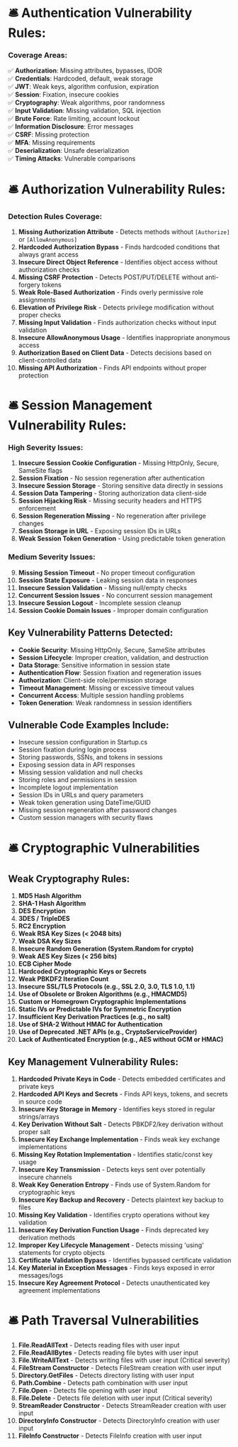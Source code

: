 # 🛎️ Authentication Vulnerability Rules:

### Coverage Areas:

✅ **Authorization**: Missing attributes, bypasses, IDOR  
✅ **Credentials**: Hardcoded, default, weak storage  
✅ **JWT**: Weak keys, algorithm confusion, expiration  
✅ **Session**: Fixation, insecure cookies  
✅ **Cryptography**: Weak algorithms, poor randomness  
✅ **Input Validation**: Missing validation, SQL injection  
✅ **Brute Force**: Rate limiting, account lockout  
✅ **Information Disclosure**: Error messages  
✅ **CSRF**: Missing protection  
✅ **MFA**: Missing requirements  
✅ **Deserialization**: Unsafe deserialization  
✅ **Timing Attacks**: Vulnerable comparisons  



# 🛎️ Authorization Vulnerability Rules:

### Detection Rules Coverage:

1. **Missing Authorization Attribute** - Detects methods without `[Authorize]` or `[AllowAnonymous]`
2. **Hardcoded Authorization Bypass** - Finds hardcoded conditions that always grant access
3. **Insecure Direct Object Reference** - Identifies object access without authorization checks
4. **Missing CSRF Protection** - Detects POST/PUT/DELETE without anti-forgery tokens
5. **Weak Role-Based Authorization** - Finds overly permissive role assignments
6. **Elevation of Privilege Risk** - Detects privilege modification without proper checks
7. **Missing Input Validation** - Finds authorization checks without input validation
8. **Insecure AllowAnonymous Usage** - Identifies inappropriate anonymous access
9. **Authorization Based on Client Data** - Detects decisions based on client-controlled data
10. **Missing API Authorization** - Finds API endpoints without proper protection


# 🛎️ Session Management Vulnerability Rules:

### **High Severity Issues:**
1. **Insecure Session Cookie Configuration** - Missing HttpOnly, Secure, SameSite flags
2. **Session Fixation** - No session regeneration after authentication
3. **Insecure Session Storage** - Storing sensitive data directly in sessions
4. **Session Data Tampering** - Storing authorization data client-side
5. **Session Hijacking Risk** - Missing security headers and HTTPS enforcement
6. **Session Regeneration Missing** - No regeneration after privilege changes
7. **Session Storage in URL** - Exposing session IDs in URLs
8. **Weak Session Token Generation** - Using predictable token generation

### **Medium Severity Issues:**
9. **Missing Session Timeout** - No proper timeout configuration
10. **Session State Exposure** - Leaking session data in responses
11. **Insecure Session Validation** - Missing null/empty checks
12. **Concurrent Session Issues** - No concurrent session management
13. **Insecure Session Logout** - Incomplete session cleanup
14. **Session Cookie Domain Issues** - Improper domain configuration

## Key Vulnerability Patterns Detected:

- **Cookie Security**: Missing HttpOnly, Secure, SameSite attributes
- **Session Lifecycle**: Improper creation, validation, and destruction
- **Data Storage**: Sensitive information in session state
- **Authentication Flow**: Session fixation and regeneration issues
- **Authorization**: Client-side role/permission storage
- **Timeout Management**: Missing or excessive timeout values
- **Concurrent Access**: Multiple session handling problems
- **Token Generation**: Weak randomness in session identifiers

## Vulnerable Code Examples Include:

- Insecure session configuration in Startup.cs
- Session fixation during login process
- Storing passwords, SSNs, and tokens in sessions
- Exposing session data in API responses
- Missing session validation and null checks
- Storing roles and permissions in session
- Incomplete logout implementation
- Session IDs in URLs and query parameters
- Weak token generation using DateTime/GUID
- Missing session regeneration after password changes
- Custom session managers with security flaws

# 🛎️ Cryptographic Vulnerabilities


## Weak Cryptography Rules:

1. **MD5 Hash Algorithm**
2. **SHA-1 Hash Algorithm**
3. **DES Encryption**
4. **3DES / TripleDES**
5. **RC2 Encryption**
6. **Weak RSA Key Sizes (< 2048 bits)**
7. **Weak DSA Key Sizes** 
8. **Insecure Random Generation (System.Random for crypto)**
9. **Weak AES Key Sizes (< 256 bits)**
10. **ECB Cipher Mode**
11. **Hardcoded Cryptographic Keys or Secrets**
12. **Weak PBKDF2 Iteration Count**
13. **Insecure SSL/TLS Protocols (e.g., SSL 2.0, 3.0, TLS 1.0, 1.1)**
14. **Use of Obsolete or Broken Algorithms (e.g., HMACMD5)** 
15. **Custom or Homegrown Cryptographic Implementations** 
16. **Static IVs or Predictable IVs for Symmetric Encryption** 
17. **Insufficient Key Derivation Practices (e.g., no salt)** 
18. **Use of SHA-2 Without HMAC for Authentication** 
19. **Use of Deprecated .NET APIs (e.g., CryptoServiceProvider)** 
20. **Lack of Authenticated Encryption (e.g., AES without GCM or HMAC)** 



## Key Management Vulnerability Rules:

1. **Hardcoded Private Keys in Code** - Detects embedded certificates and private keys
2. **Hardcoded API Keys and Secrets** - Finds API keys, tokens, and secrets in source code
3. **Insecure Key Storage in Memory** - Identifies keys stored in regular strings/arrays
4. **Key Derivation Without Salt** - Detects PBKDF2/key derivation without proper salt
5. **Insecure Key Exchange Implementation** - Finds weak key exchange implementations
6. **Missing Key Rotation Implementation** - Identifies static/const key usage
7. **Insecure Key Transmission** - Detects keys sent over potentially insecure channels
8. **Weak Key Generation Entropy** - Finds use of System.Random for cryptographic keys
9. **Insecure Key Backup and Recovery** - Detects plaintext key backup to files
10. **Missing Key Validation** - Identifies crypto operations without key validation
11. **Insecure Key Derivation Function Usage** - Finds deprecated key derivation methods
12. **Improper Key Lifecycle Management** - Detects missing 'using' statements for crypto objects
13. **Certificate Validation Bypass** - Identifies bypassed certificate validation
14. **Key Material in Exception Messages** - Finds keys exposed in error messages/logs
15. **Insecure Key Agreement Protocol** - Detects unauthenticated key agreement implementations

# 🛎️ Path Traversal Vulnerabilities

1. **File.ReadAllText** - Detects reading files with user input
2. **File.ReadAllBytes** - Detects reading file bytes with user input  
3. **File.WriteAllText** - Detects writing files with user input (Critical severity)
4. **FileStream Constructor** - Detects FileStream creation with user input
5. **Directory.GetFiles** - Detects directory listing with user input
6. **Path.Combine** - Detects path combination with user input
7. **File.Open** - Detects file opening with user input
8. **File.Delete** - Detects file deletion with user input (Critical severity)
9. **StreamReader Constructor** - Detects StreamReader creation with user input
10. **DirectoryInfo Constructor** - Detects DirectoryInfo creation with user input
11. **FileInfo Constructor** - Detects FileInfo creation with user input

